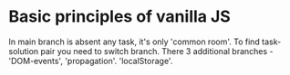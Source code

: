 # Basic principles of vanilla JS

In main branch is absent any task, it's only 'common room'. To find
task-solution pair you need to switch branch. There 3 additional branches -
'DOM-events', 'propagation'. 'localStorage'.
